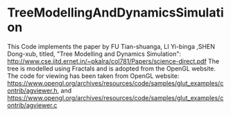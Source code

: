 # TreeModellingAndDynamicsSimulation

This Code implements the paper by FU Tian-shuanga, LI Yi-binga ,SHEN Dong-xub, titled, "Tree Modelling and Dynamics Simulation":
http://www.cse.iitd.ernet.in/~pkalra/col781/Papers/science-direct.pdf
The tree is modelled using Fractals and is adopted from the OpenGL website.
The code for viewing has been taken from OpenGL website: https://www.opengl.org/archives/resources/code/samples/glut_examples/contrib/agviewer.h, and https://www.opengl.org/archives/resources/code/samples/glut_examples/contrib/agviewer.c
